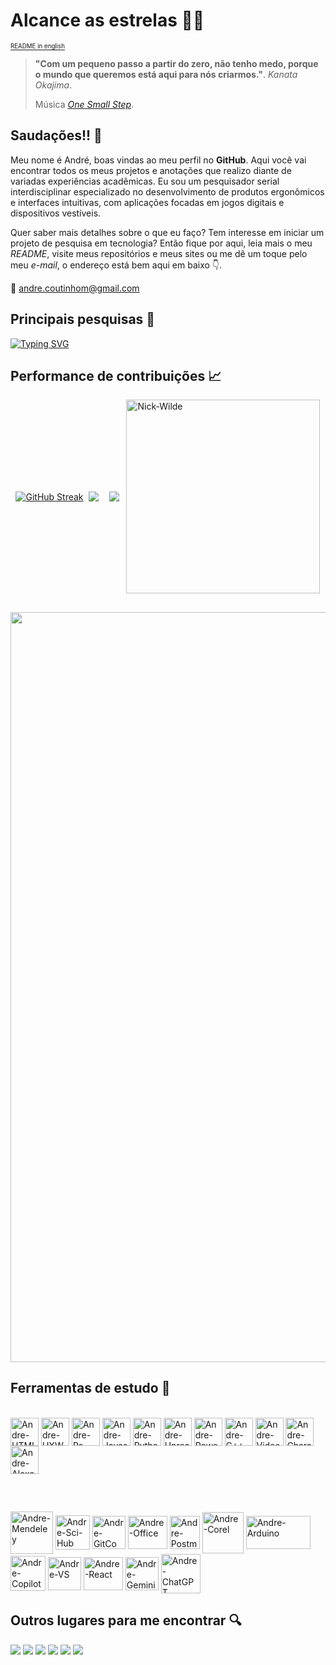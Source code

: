 # **Alcance as estrelas** 🚀💫

<div align="left">
  
  [<sub><sup>README in english</sup></sub>](https://github.com/AndreCoutinhom)
</div>

> **"Com um pequeno passo a partir do zero, não tenho medo, porque o mundo que queremos está aqui para nós criarmos."**. *Kanata Okajima*.
> 
> Música [*One Small Step*](https://open.spotify.com/intl-pt/track/0wvi4qO9vQ0HkkKrMAdoTA?si=516c4b0df5e64ba8).

## Saudações!! 👋

Meu nome é André, boas vindas ao meu perfil no **GitHub**. Aqui você vai encontrar todos os meus projetos e anotações que realizo diante de variadas experiências acadêmicas. Eu sou um pesquisador serial interdisciplinar especializado no desenvolvimento de produtos ergonômicos e interfaces intuitivas, com aplicações focadas em jogos digitais e dispositivos vestíveis. 

Quer saber mais detalhes sobre o que eu faço? Tem interesse em iniciar um projeto de pesquisa em tecnologia? Então fique por aqui, leia mais o meu _README_, visite meus repositórios e meus sites ou me dê um toque pelo meu _e-mail_, o endereço está bem aqui em baixo 👇. 

📧 andre.coutinhom@gmail.com

## Principais pesquisas 📖

[![Typing SVG](https://readme-typing-svg.herokuapp.com?font=courier+new&weight=300&pause=1000&color=0071FF&random=false&width=435&lines=Vest%C3%ADveis+Modulares+%F0%9F%91%95%F0%9F%AA%AB;Tecnologia+Assistiva++%F0%9F%98%8E%F0%9F%92%BB;Design+de+Jogos+em+RA+%F0%9F%93%B1%F0%9F%8E%AE)](https://git.io/typing-svg)

## Performance de contribuições 📈

<div style="display: flex; justify-content: space-evenly; align-items: center;">

<a href="https://git.io/streak-stats"><img src="https://github-readme-streak-stats.herokuapp.com?user=AndreCoutinhom&theme=transparent&hide_border=true&locale=pt_BR&mode=weekly" alt="GitHub Streak" /></a>

  <a href="[https://github.com/anuraghazra/github-readme-stats](https://github.com/AndreCoutinhom)">
  <img align="center" src="https://github-readme-stats.vercel.app/api?username=AndreCoutinhom&show_icons=true&theme=transparent&border_color=025CDA&text_color=80B5E2&border_radius=0.0&count_private=true&locale=pt-br&card_width=520" />
 
  </a>

###
  
  <a href="[Git](https://github.com/AndreCoutinhom)">
    <img align="center" src="https://github-readme-stats.vercel.app/api/top-langs/?username=AndreCoutinhom&hide_progress=false&theme=transparent&layout=compact&border_color=025CDA&text_color=80B5E2&border_radius=0.0&langs_count=8&locale=pt-br&card_width=520" />
  </a>  
  <img align="right" alt="Nick-Wilde" height="310" width="310" src="https://emoji.discadia.com/emojis/3865ebb6-3cdb-4588-9728-0b64c3b0c242.GIF">

</div>

##

<a href="https://github.com/ryo-ma/github-profile-trophy">
  <img width=1200 src="https://github-profile-trophy.vercel.app/?username=AndreCoutinhom&theme=algolia"/>
</a>

## Ferramentas de estudo 🔬

  <div style="display: inline_block"><br>
<img align="center" alt="Andre-HTML" height="45" width="45" src="https://www.alura.com.br/assets/api/cursos/html5-css3-primeiros-passos.svg"> 
<img align="center" alt="Andre-UXW" height="45" width="45" src="https://www.alura.com.br/assets/api/cursos/ux-writing-escrevendo-textos-usuarios.svg">
<img align="center" alt="Andre-Ps" height="45" width="45" src="https://www.alura.com.br/assets/api/cursos/adobe-photoshop-iluminacao-hq.svg">
<img align="center" alt="Andre-Javascript" height="45" width="45" src="https://www.alura.com.br/assets/api/cursos/javascript-web-paginas-dinamicas.svg">
<img align="center" alt="Andre-Python" height="45" width="45" src="https://www.alura.com.br/assets/api/cursos/python-entendendo-orientacao-objetos.svg">
<img align="center" alt="Andre-Unreal" height="45" width="45" src="https://www.alura.com.br/assets/api/cursos/unreal-vr-arquitetura-parte-1.svg">
<img align="center" alt="Andre-PowerPoint" height="45" width="45" src="https://www.alura.com.br/assets/api/cursos/comunicacao-corporativa-powerpoint.svg">
<img align="center" alt="Andre-C++" height="45" width="45" src="https://www.alura.com.br/assets/api/cursos/c-plus-plus-orientacao-objetos-heranca.svg">
<img align="center" alt="Andre-Video" height="45" width="45" src="https://www.alura.com.br/assets/api/cursos/producao-audiovisual.svg">
<img align="center" alt="Andre-Character" height="45" width="45" src="https://www.alura.com.br/assets/api/cursos/design-personagem-concept-animais-criaturas.svg">
<img align="center" alt="Andre-Alexa" height="45" width="45" src="https://www.alura.com.br/assets/api/cursos/iot-amazon-alexa.svg">

</div>  

##

<div style="display: inline_block"><br>

<a href="https://www.mendeley.com/" target="_blank"><img align="center" alt="Andre-Mendeley" height="68" width="68" src="https://cdn.iconscout.com/icon/free/png-256/free-mendeley-3628916-3030056.png"></a>
<a href="https://sci-hub.se" target="_blank"><img align="center" alt="Andre-Sci-Hub" height="55" width="55" src="https://sci-hub.ru/pictures/ravenround_hs.gif"></a>
<a href="https://git-scm.com" target="_blank"><img align="center" alt="Andre-GitCommand" height="53" width="53" src="https://git-scm.com/images/logos/downloads/Git-Icon-1788C.png"></a>
<a href="https://www.microsoft.com/pt-br/microsoft-365/microsoft-office" target="_blank"><img align="center" alt="Andre-Office" height="53" width="63" src="https://geneses.com.br/wp-content/uploads/2021/07/512px-Microsoft_Office_logo_2019%E2%80%93present.svg.png"></a>
<a href="https://www.postman.com" target="_blank"><img align="center" alt="Andre-Postman" height="53" width="48" src="https://static-00.iconduck.com/assets.00/postman-icon-497x512-beb7sy75.png"></a>
<a href="https://www.coreldraw.com/" target="_blank"><img align="center" alt="Andre-Corel" height="66" width="66" src="https://insmac.org/uploads/posts/2019-03/1553188286_coreldraw-graphics-suite.png"></a>
<a href="https://www.arduino.cc" target="_blank"><img align="center" alt="Andre-Arduino" height="53" width="103" src="https://ioturkiye.com/wp-content/uploads/2022/08/ArduinoCommunityLogo.png"></a>
<a href="https://www.microsoft.com/microsoft-copilot" target="_blank"><img align="center" alt="Andre-Copilot" height="56" width="56" src="https://teaching.cambriancollege.ca/wp-content/uploads/2024/02/Microsoft_365_Copilot_Icon.svg_-300x300.png"></a>
<a href="https://code.visualstudio.com" target="_blank"><img align="center" alt="Andre-VS" height="53" width="53" src="https://code.visualstudio.com/assets/apple-touch-icon.png"></a>
<a href="https://react.dev" target="_blank"><img align="center" alt="Andre-React" height="53" width="63" src="https://upload.wikimedia.org/wikipedia/commons/thumb/a/a7/React-icon.svg/2300px-React-icon.svg.png"></a>
<a href="https://gemini.google.com/app" target="_blank"><img align="center" alt="Andre-Gemini" height="53" width="53" src="https://uxwing.com/wp-content/themes/uxwing/download/brands-and-social-media/google-gemini-icon.png"></a>
<a href="https://chat.openai.com" target="_blank"><img align="center" alt="Andre-ChatGPT" height="63" width="63" src="https://i0.wp.com/aitoolsarena.com/wp-content/uploads/2023/03/gpt-4-logo-small.png?fit=320%2C320&ssl=1"></a>

</div>   

## Outros lugares para me encontrar 🔍

  <div> 
  <a href="https://pin.it/55pR1xx" target="_blank"><img src="https://img.shields.io/badge/Pinterest-%23E60023.svg?&style=for-the-badge&logo=Pinterest&logoColor=white" target="_blank"></a>
  <a href="https://www.youtube.com/@andrecoutinho8096" target="_blank"><img src="https://img.shields.io/badge/YouTube-FF0000?style=for-the-badge&logo=youtube&logoColor=white" target="_blank"></a>
  <a href="https://www.linkedin.com/in/andr%C3%A9-coutinho-0a0539163/" target="_blank"><img src="https://img.shields.io/badge/LinkedIn-0077B5?style=for-the-badge&logo=linkedin&logoColor=white" target="_blank"></a>
  <a href="https://steamcommunity.com/profiles/76561199185421332" target="_blank"><img src="https://img.shields.io/badge/Steam-000000?style=for-the-badge&logo=steam&logoColor=white" target="_blank"></a>
  <a href="https://andrecoutinhom.github.io/andre_official_port" target="_blank"><img src="https://img.shields.io/badge/website-000000?style=for-the-badge&logo=About.me&logoColor=white" target="_blank"></a>
  <a href="https://andrecoutinhom.github.io/book_port/" target="_blank"><img src="https://img.shields.io/badge/website-000000?style=for-the-badge&logo=About.me&logoColor=blue" target="_blank"></a>

  </div>
